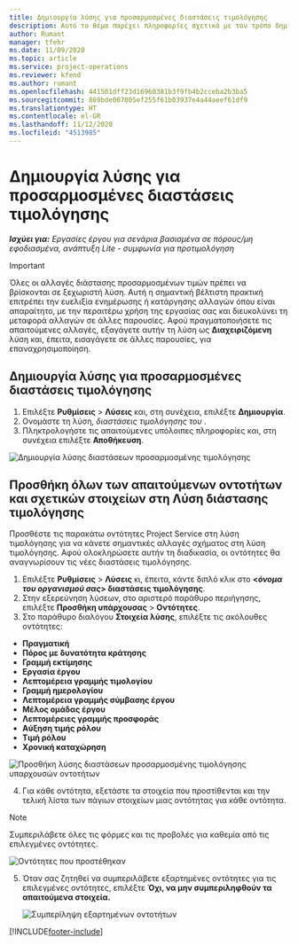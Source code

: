 ```yaml
---
title: Δημιουργία λύσης για προσαρμοσμένες διαστάσεις τιμολόγησης
description: Αυτό το θέμα παρέχει πληροφορίες σχετικά με τον τρόπο δημιουργίας λύσεων για προσαρμοσμένες διαστάσεις τιμολόγησης.
author: Rumant
manager: tfehr
ms.date: 11/09/2020
ms.topic: article
ms.service: project-operations
ms.reviewer: kfend
ms.author: rumant
ms.openlocfilehash: 441501dff23d16960381b3f9fb4b2cceba2b3ba5
ms.sourcegitcommit: 869bde007805ef255f61b03937e4a44aeef61df9
ms.translationtype: HT
ms.contentlocale: el-GR
ms.lasthandoff: 11/12/2020
ms.locfileid: "4513985"
---
```

# <a name="create-a-solution-for-custom-pricing-dimensions"></a>Δημιουργία λύσης για προσαρμοσμένες διαστάσεις τιμολόγησης

 _**Ισχύει για:** Εργασίες έργου για σενάρια βασισμένα σε πόρους/μη εφοδιασμένα, ανάπτυξη Lite - συμφωνία για προτιμολόγηση_ 

>[!IMPORTANT]
>Όλες οι αλλαγές διάστασης προσαρμοσμένων τιμών πρέπει να βρίσκονται σε ξεχωριστή λύση. Αυτή η σημαντική βέλτιστη πρακτική επιτρέπει την ευελιξία ενημέρωσης ή κατάργησης αλλαγών όπου είναι απαραίτητο, με την περαιτέρω χρήση της εργασίας σας και διευκολύνει τη μεταφορά αλλαγών σε άλλες παρουσίες. Αφού πραγματοποιήσετε τις απαιτούμενες αλλαγές, εξαγάγετε αυτήν τη λύση ως **Διαχειριζόμενη** λύση και, έπειτα, εισαγάγετε σε άλλες παρουσίες, για επαναχρησιμοποίηση.

## <a name="create-a-solution-for-custom-pricing-dimensions"></a>Δημιουργία λύσης για προσαρμοσμένες διαστάσεις τιμολόγησης

1.  Επιλέξτε **Ρυθμίσεις** > **Λύσεις** και, στη συνέχεια, επιλέξτε **Δημιουργία**.
2.  Ονομάστε τη λύση, *διαστάσεις τιμολόγησης του <your organization name>*.
3. Πληκτρολογήστε τις απαιτούμενες υπόλοιπες πληροφορίες και, στη συνέχεια επιλέξτε **Αποθήκευση**.

  ![Δημιουργία λύσης διαστάσεων προσαρμοσμένης τιμολόγησης](./media/Creation-of-custom-pricing-dimension-solution.png)
 
## <a name="add-all-required-entities-and-related-components-to-the-pricing-dimension-solution"></a>Προσθήκη όλων των απαιτούμενων οντοτήτων και σχετικών στοιχείων στη Λύση διάστασης τιμολόγησης

Προσθέστε τις παρακάτω οντότητες Project Service στη λύση τιμολόγησης για να κάνετε σημαντικές αλλαγές σχήματος στη λύση τιμολόγησης. Αφού ολοκληρώσετε αυτήν τη διαδικασία, οι οντότητες θα αναγνωρίσουν τις νέες διαστάσεις τιμολόγησης.

1.  Επιλέξτε **Ρυθμίσεις** > **Λύσεις** κι, έπειτα, κάντε διπλό κλικ στο **<*όνομα του οργανισμού σας*> διαστάσεις τιμολόγησης**.
2.  Στην εξερεύνηση λύσεων, στο αριστερό παράθυρο περιήγησης, επιλέξτε **Προσθήκη υπάρχουσας** > **Οντότητες**.
3.  Στο παράθυρο διαλόγου **Στοιχεία λύσης**, επιλέξτε τις ακόλουθες οντότητες:
 
   - **Πραγματική**
   - **Πόρος με δυνατότητα κράτησης**
   - **Γραμμή εκτίμησης**
   - **Εργασία έργου**
   - **Λεπτομέρεια γραμμής τιμολογίου**
   - **Γραμμή ημερολογίου**
   - **Λεπτομέρεια γραμμής σύμβασης έργου**
   - **Μέλος ομάδας έργου**
   - **Λεπτομέρειες γραμμής προσφοράς**
   - **Αύξηση τιμής ρόλου**
   - **Τιμή ρόλου**
   - **Χρονική καταχώρηση**
 
   ![Προσθήκη λύσης διαστάσεων προσαρμοσμένης τιμολόγησης υπαρχουσών οντοτήτων](./media/Existing-entities-to-PD-solution.png)
 
 4. Για κάθε οντότητα, εξετάστε τα στοιχεία που προστίθενται και την τελική λίστα των πάγιων στοιχείων μιας οντότητας για κάθε οντότητα. 

   >[!NOTE]
   > Συμπεριλάβετε όλες τις φόρμες και τις προβολές για καθεμία από τις επιλεγμένες οντότητες.

  ![Οντότητες που προστέθηκαν](./media/solution-component-selection.png)


5.  Όταν σας ζητηθεί να συμπεριλάβετε εξαρτημένες οντότητες για τις επιλεγμένες οντότητες, επιλέξτε **Όχι, να μην συμπεριληφθούν τα απαιτούμενα στοιχεία.**

    ![Συμπερίληψη εξαρτημένων οντοτήτων](./media/Do-not-include-required.png)


[!INCLUDE[footer-include](../includes/footer-banner.md)]